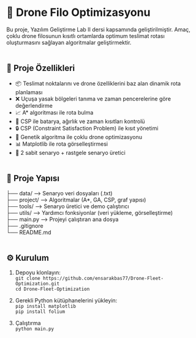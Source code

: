 # 🚁 Drone Filo Optimizasyonu <br>

Bu proje, Yazılım Geliştirme Lab II dersi kapsamında geliştirilmiştir. Amaç, çoklu drone filosunun kısıtlı ortamlarda optimum teslimat rotası oluşturmasını sağlayan algoritmalar geliştirmektir. <br> <br>

## 🚀 Proje Özellikleri <br>

- 📦 Teslimat noktalarını ve drone özelliklerini baz alan dinamik rota planlaması <br>
- ❌ Uçuşa yasak bölgeleri tanıma ve zaman pencerelerine göre değerlendirme <br>
- 📈 A* algoritması ile rota bulma <br>
- 🔋 CSP ile batarya, ağırlık ve zaman kısıtları kontrolü
- 🔒 CSP (Constraint Satisfaction Problem) ile kısıt yönetimi <br>
- 🧬 Genetik algoritma ile çoklu drone optimizasyonu <br>
- 📊 Matplotlib ile rota görselleştirmesi <br> 
- 🧪 2 sabit senaryo + rastgele senaryo üretici <br> <br>

## 📁 Proje Yapısı <br>
├── data/ --> Senaryo veri dosyaları (.txt) <br>
├── project/ --> Algoritmalar (A*, GA, CSP, graf yapısı) <br>
├── tools/ --> Senaryo üretici ve demo çalıştırıcı <br>
├── utils/ --> Yardımcı fonksiyonlar (veri yükleme, görselleştirme) <br>
├── main.py --> Projeyi çalıştıran ana dosya  <br>
├── .gitignore <br>
└── README.md <br> <br>


## ⚙️ Kurulum <br>

1. Depoyu klonlayın: <br>
`git clone https://github.com/ensarakbas77/Drone-Fleet-Optimization.git` <br>
`cd Drone-Fleet-Optimization`

2. Gerekli Python kütüphanelerini yükleyin: <br>
`pip install matplotlib` <br>
`pip install folium` <br>

3. Çalıştırma <br>
`python main.py`
